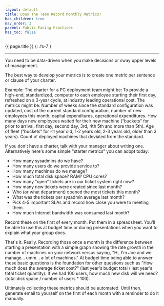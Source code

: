 ```yaml
---
layout: default
title: Does The Team Record Monthly Metrics?
has_children: true
nav_order: 3
parent: Public Facing Practices
has_toc: false
---
```


{{ page.title }}
{: .fs-7 }

---

You need to be data-driven when you make decisions or sway upper levels
of management.

The best way to develop your metrics is to create one metric per
sentence or clause of your charter.

Example: The charter for a PC deployment team might be: To provide a
high-end, standardized, computer to each employee starting their first
day, refreshed on a 3-year cycle, at industry leading operational cost.
The metrics might be: Number of weeks since the standard configuration
was updated, cost of the current standard configuration, number of new
employees this month, capital expenditures, operational expenditures.
How many days new employees waited for their new machine ("buckets" for
prior to arrival, first day, second day, 3rd, 4th 5th and more than
5th). Age of fleet ("buckets" for <1 year old, 1-2 years old, 2-3
years old, older than 3 years). Count of deployed machines that deviated
from the standard.

If you don't have a charter, talk with your manager about writing one.
Alternatively here's some simple "starter metrics" you can adopt today:

- How many sysadmins do we have?
- How many users do we provide service to?
- How many machines do we manage?
- How much total disk space? RAM? CPU cores?
- How many "open" tickets are in our ticket system right now?
- How many new tickets were created since last month?
- Who (or what department) opened the most tickets this month?
- What was the tickets per sysadmin average last month?
- Pick 4-5 important SLAs and record how close you were to meeting
  them.
- How much Internet bandwidth was consumed last month?

Record these on the first of every month. Put them in a spreadsheet.
You'll be able to use this at budget time or during presentations when
you want to explain what your group does.

That's it. Really. Recording those once a month is the difference
between starting a presentation with a simple graph showing the rate
growth in the number of machines on your network versus saying, "Hi, I'm
Joe and we manage... umm... a lot of machines." At budget time being
able to answer these basic questions is the foundation for other
questions such as "How much does the average ticket cost?" (last year's
budget total / last year's total ticket quantity). If we had 100 users,
how much new disk will we need? (total disk space / number of users \*
100).

Ultimately collecting these metrics should be automated. Until then,
generate email to yourself on the first of each month with a reminder to
do it manually.
